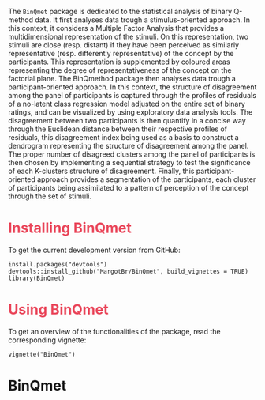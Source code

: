 The `BinQmet` package is dedicated to the statistical analysis of binary Q-method data. It first analyses data trough a stimulus-oriented approach. In this context, it considers a Multiple Factor Analysis that provides a multidimensional representation of the stimuli. On this representation, two stimuli are close (resp. distant) if they have been perceived as similarly representative (resp. differently representative) of the concept by the participants. This representation is supplemented by coloured areas representing the degree of representativeness of the concept on the factorial plane. The BinQmethod package then analyses data trough a participant-oriented approach. In this context, the structure of disagreement among the panel of participants is captured through the profiles of residuals of a no-latent class regression model adjusted on the entire set of binary ratings, and can be visualized by using exploratory data analysis tools. The disagreement between two participants is then quantify in a concise way through the Euclidean distance between their respective profiles of residuals, this disagreement index being used as a basis to construct a dendrogram representing the structure of disagreement among the panel. The proper number of disagreed clusters among the panel of participants is then chosen by implementing a sequential strategy to test the significance of each K-clusters structure of disagreement. Finally, this participant-oriented approach provides a segmentation of the participants, each cluster of participants being assimilated to a pattern of perception of the concept through the set of stimuli.

# <span style="color: #EA485C">Installing BinQmet</span>

To get the current development version from GitHub:

  ```{r eval=FALSE}
install.packages("devtools")
devtools::install_github("MargotBr/BinQmet", build_vignettes = TRUE)
library(BinQmet)
```

# <span style="color: #EA485C">Using BinQmet</span>

To get an overview of the functionalities of the package, read the corresponding vignette:

  ```{r eval=FALSE}
vignette("BinQmet")
```
# BinQmet
